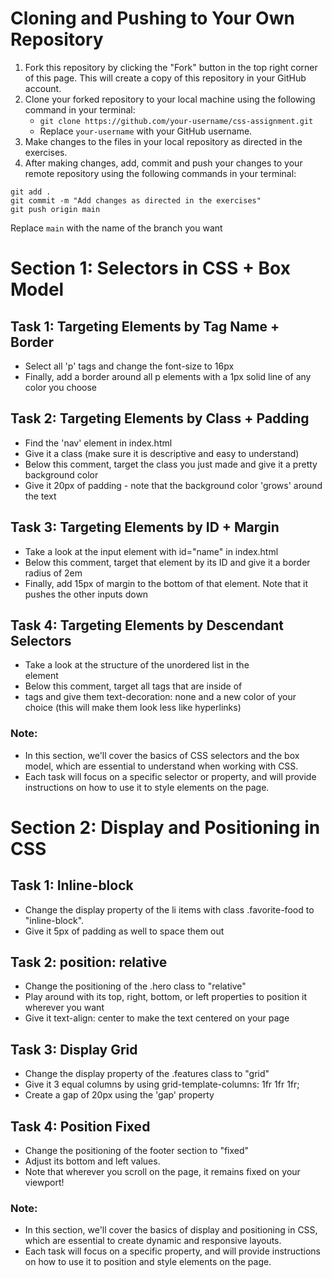 # Cloning and Pushing to Your Own Repository

1. Fork this repository by clicking the "Fork" button in the top right corner of this page. This will create a copy of this repository in your GitHub account.
2. Clone your forked repository to your local machine using the following command in your terminal:
    - `git clone https://github.com/your-username/css-assignment.git`
    - Replace `your-username` with your GitHub username.
3. Make changes to the files in your local repository as directed in the exercises.
4. After making changes, add, commit and push your changes to your remote repository using the following commands in your terminal:

```
git add .
git commit -m "Add changes as directed in the exercises"
git push origin main
```

Replace `main` with the name of the branch you want


# Section 1: Selectors in CSS + Box Model

## Task 1: Targeting Elements by Tag Name + Border
- Select all 'p' tags and change the font-size to 16px
- Finally, add a border around all p elements with a 1px solid line of any color you choose

## Task 2: Targeting Elements by Class + Padding
- Find the 'nav' element in index.html
- Give it a class (make sure it is descriptive and easy to understand)
- Below this comment, target the class you just made and give it a pretty background color
- Give it 20px of padding - note that the background color 'grows' around the text

## Task 3: Targeting Elements by ID + Margin
- Take a look at the input element with id="name" in index.html
- Below this comment, target that element by its ID and give it a border radius of 2em
- Finally, add 15px of margin to the bottom of that element. Note that it pushes the other inputs down

## Task 4: Targeting Elements by Descendant Selectors
- Take a look at the structure of the unordered list in the <nav> element
- Below this comment, target all <a> tags that are inside of <li> tags and give them text-decoration: none and a new color of your choice (this will make them look less like hyperlinks)

### Note:
- In this section, we'll cover the basics of CSS selectors and the box model, which are essential to understand when working with CSS.
- Each task will focus on a specific selector or property, and will provide instructions on how to use it to style elements on the page.

# Section 2: Display and Positioning in CSS

## Task 1: Inline-block
- Change the display property of the li items with class .favorite-food to "inline-block". 
- Give it 5px of padding as well to space them out

## Task 2: position: relative
- Change the positioning of the .hero class to "relative" 
- Play around with its top, right, bottom, or left properties to position it wherever you want
- Give it text-align: center to make the text centered on your page

## Task 3: Display Grid
- Change the display property of the .features class to "grid"
- Give it 3 equal columns by using grid-template-columns: 1fr 1fr 1fr;
- Create a gap of 20px using the 'gap' property

## Task 4: Position Fixed 
- Change the positioning of the footer section to "fixed" 
- Adjust its bottom and left values. 
- Note that wherever you scroll on the page, it remains fixed on your viewport! 

### Note:
- In this section, we'll cover the basics of display and positioning in CSS, which are essential to create dynamic and responsive layouts.
- Each task will focus on a specific property, and will provide instructions on how to use it to position and style elements on the page.
